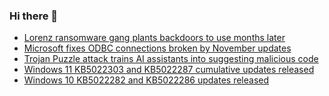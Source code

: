### Hi there 👋

<!--START_SECTION:feed-->
* [Lorenz ransomware gang plants backdoors to use months later](https://www.bleepingcomputer.com/news/security/lorenz-ransomware-gang-plants-backdoors-to-use-months-later/)
* [Microsoft fixes ODBC connections broken by November updates](https://www.bleepingcomputer.com/news/microsoft/microsoft-fixes-odbc-connections-broken-by-november-updates/)
* [Trojan Puzzle attack trains AI assistants into suggesting malicious code](https://www.bleepingcomputer.com/news/security/trojan-puzzle-attack-trains-ai-assistants-into-suggesting-malicious-code/)
* [Windows 11 KB5022303 and KB5022287 cumulative updates released](https://www.bleepingcomputer.com/news/microsoft/windows-11-kb5022303-and-kb5022287-cumulative-updates-released/)
* [Windows 10 KB5022282 and KB5022286 updates released](https://www.bleepingcomputer.com/news/microsoft/windows-10-kb5022282-and-kb5022286-updates-released/)
<!--END_SECTION:feed-->

<!--
**frankenk/frankenk** is a ✨ _special_ ✨ repository because its `README.md` (this file) appears on your GitHub profile.

Here are some ideas to get you started:

- 🔭 I’m currently working on ...
- 🌱 I’m currently learning ...
- 👯 I’m looking to collaborate on ...
- 🤔 I’m looking for help with ...
- 💬 Ask me about ...
- 📫 How to reach me: ...
- 😄 Pronouns: ...
- ⚡ Fun fact: ...
-->



